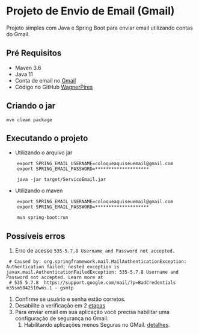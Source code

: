 # Projeto de Envio de Email (Gmail)


 Projeto simples com Java e Spring Boot para enviar email utilizando contas do Gmail.
 
## Pré Requisitos

 - Maven 3.6
 - Java 11
 - Conta de email no [Gmail](https://mail.google.com)
 - Código no GitHub [WagnerPires](https://github.com/wagnerpires/servicoenvioemailsimples)

## Criando o jar

    mvn clean package

## Executando o projeto

- Utilizando o arquivo jar

```
    export SPRING_EMAIL_USERNAME=coloqueaquiseuemail@gmail.com
    export SPRING_EMAIL_PASSWORD=********************

    java -jar target/ServicoEmail.jar 
```

- Utilizando o maven

```
    export SPRING_EMAIL_USERNAME=coloqueaquiseuemail@gmail.com
    export SPRING_EMAIL_PASSWORD=********************
    
    mvn spring-boot:run
```


## Possíveis erros

1. Erro de acesso `535-5.7.8 Username and Password not accepted.`  

```
 # Caused by: org.springframework.mail.MailAuthenticationException: Authentication failed; nested exception is javax.mail.AuthenticationFailedException: 535-5.7.8 Username and Password not accepted. Learn more at
 # 535 5.7.8  https://support.google.com/mail/?p=BadCredentials m35sm5842510wms.1 - gsmtp
```

1. Confirme se usuário e senha estão corretos.
2. Desabilite a verificação em 2 [etapas](https://support.google.com/accounts/answer/1064203?hl=pt-BR&co=GENIE.Platform%3DDesktop)
3. Para enviar email em sua aplicação você precisa habilitar uma configuração de segurança no Gmail:
   1. Habilitando aplicações menos Seguras no GMail. [detalhes](https://support.google.com/accounts/answer/6010255?hl=pt).
